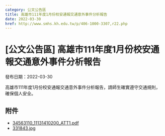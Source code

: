 ```yaml
---
category: 公文公告區
title: 高雄市111年度1月份校安通報交通意外事件分析報告
date: 2022-03-30
href: http://www.smhs.kh.edu.tw/p/406-1000-3307,r22.php
---
```


# [公文公告區] 高雄市111年度1月份校安通報交通意外事件分析報告

發布日期：2022-03-30

高雄市111年度1月份校安通報交通意外事件分析報告，請師生確實遵守交通規則，確保個人安全。

## 附件

- [34563110_11131410200_ATT1.pdf](https://www.smhs.kh.edu.tw/var/file/0/1000/attach/9/pta_3072_6749155_08122.pdf)
- [331843.jpg](https://www.smhs.kh.edu.tw/var/file/0/1000/attach/9/pta_3073_6350022_08122.jpg)

